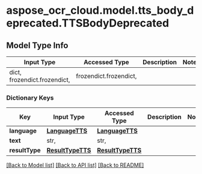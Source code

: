 # aspose_ocr_cloud.model.tts_body_deprecated.TTSBodyDeprecated

## Model Type Info
Input Type | Accessed Type | Description | Notes
------------ | ------------- | ------------- | -------------
dict, frozendict.frozendict,  | frozendict.frozendict,  |  | 

### Dictionary Keys
Key | Input Type | Accessed Type | Description | Notes
------------ | ------------- | ------------- | ------------- | -------------
**language** | [**LanguageTTS**](LanguageTTS.md) | [**LanguageTTS**](LanguageTTS.md) |  | 
**text** | str,  | str,  |  | 
**resultType** | [**ResultTypeTTS**](ResultTypeTTS.md) | [**ResultTypeTTS**](ResultTypeTTS.md) |  | 

[[Back to Model list]](../../README.md#documentation-for-models) [[Back to API list]](../../README.md#documentation-for-api-endpoints) [[Back to README]](../../README.md)


